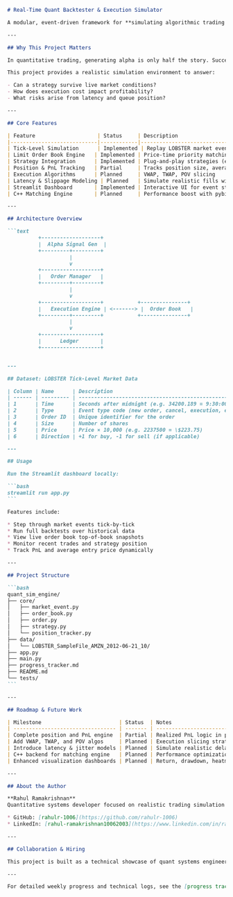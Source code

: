 ````markdown
# Real-Time Quant Backtester & Execution Simulator

A modular, event-driven framework for **simulating algorithmic trading strategies** with realistic market execution. This engine operates on tick-level data and models key market frictions such as **slippage**, **latency**, **queue dynamics**, and **execution cost**—factors often ignored in traditional backtests.

---

## Why This Project Matters

In quantitative trading, generating alpha is only half the story. Successfully **executing** your strategy under real-world market constraints—latency, liquidity, and slippage—determines whether your edge survives.

This project provides a realistic simulation environment to answer:

- Can a strategy survive live market conditions?
- How does execution cost impact profitability?
- What risks arise from latency and queue position?

---

## Core Features

| Feature                    | Status     | Description                                         |
|----------------------------|------------|-----------------------------------------------------|
| Tick-Level Simulation      | Implemented | Replay LOBSTER market events tick-by-tick           |
| Limit Order Book Engine   | Implemented | Price-time priority matching, order lifecycle       |
| Strategy Integration      | Implemented | Plug-and-play strategies (e.g., liquidity taker)   |
| Position & PnL Tracking   | Partial     | Tracks position size, average entry, realized PnL   |
| Execution Algorithms      | Planned     | VWAP, TWAP, POV slicing                              |
| Latency & Slippage Modeling | Planned   | Simulate realistic fills with jitter and delay      |
| Streamlit Dashboard       | Implemented | Interactive UI for event stepping and live metrics  |
| C++ Matching Engine       | Planned     | Performance boost with pybind11                      |

---

## Architecture Overview

```text
          +-------------------+
          |  Alpha Signal Gen  |
          +---------+---------+
                    |
                    v
          +-------------------+
          |   Order Manager   |
          +---------+---------+
                    |
                    v
          +-------------------+           +---------------+
          |   Execution Engine | <-------> |  Order Book   |
          +---------+---------+           +---------------+
                    |
                    v
          +-------------------+
          |      Ledger       |
          +-------------------+


---

## Dataset: LOBSTER Tick-Level Market Data

| Column | Name      | Description                                           |
| ------ | --------- | ----------------------------------------------------- |
| 1      | Time      | Seconds after midnight (e.g. 34200.189 = 9:30:00.189) |
| 2      | Type      | Event type code (new order, cancel, execution, etc.)  |
| 3      | Order ID  | Unique identifier for the order                       |
| 4      | Size      | Number of shares                                      |
| 5      | Price     | Price × 10,000 (e.g. 2237500 = \$223.75)              |
| 6      | Direction | +1 for buy, -1 for sell (if applicable)               |

---

## Usage

Run the Streamlit dashboard locally:

```bash
streamlit run app.py
```

Features include:

* Step through market events tick-by-tick
* Run full backtests over historical data
* View live order book top-of-book snapshots
* Monitor recent trades and strategy position
* Track PnL and average entry price dynamically

---

## Project Structure

```bash
quant_sim_engine/
├── core/
│   ├── market_event.py
│   ├── order_book.py
│   ├── order.py
│   ├── strategy.py
│   └── position_tracker.py
├── data/
│   └── LOBSTER_SampleFile_AMZN_2012-06-21_10/
├── app.py
├── main.py
├── progress_tracker.md
├── README.md
└── tests/
```

---

## Roadmap & Future Work

| Milestone                         | Status  | Notes                          |
| --------------------------------- | ------- | ------------------------------ |
| Complete position and PnL engine  | Partial | Realized PnL logic in progress |
| Add VWAP, TWAP, and POV algos     | Planned | Execution slicing strategies   |
| Introduce latency & jitter models | Planned | Simulate realistic delays      |
| C++ backend for matching engine   | Planned | Performance optimization       |
| Enhanced visualization dashboards | Planned | Return, drawdown, heatmaps     |

---

## About the Author

**Rahul Ramakrishnan**
Quantitative systems developer focused on realistic trading simulation and execution modeling.

* GitHub: [rahulr-1006](https://github.com/rahulr-1006)
* LinkedIn: [rahul-ramakrishnan10062003](https://www.linkedin.com/in/rahul-ramakrishnan10062003/)

---

## Collaboration & Hiring

This project is built as a technical showcase of quant systems engineering and algorithmic strategy implementation. If you’re working on market simulation infrastructure, execution algorithms, or quant research platforms, feel free to reach out!

---

For detailed weekly progress and technical logs, see the [progress tracker](PROGRESS.md).

````
